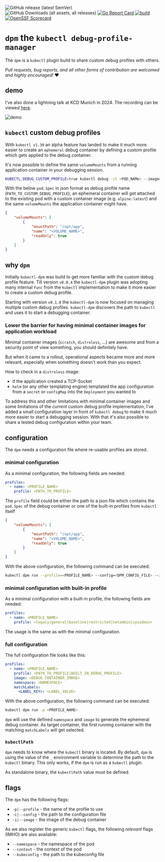 <!-- SPDX-License-Identifier: MIT -->

![GitHub release (latest SemVer)](https://img.shields.io/github/v/release/bavarianbidi/kubectl-dpm?sort=semver)
![GitHub Downloads (all assets, all releases)](https://img.shields.io/github/downloads/bavarianbidi/kubectl-dpm/total)
[![Go Report Card](https://goreportcard.com/badge/github.com/bavarianbidi/kubectl-dpm)](https://goreportcard.com/report/github.com/bavarianbidi/kubectl-dpm)
[![build](https://github.com/bavarianbidi/kubectl-dpm/actions/workflows/build.yaml/badge.svg)](https://github.com/bavarianbidi/kubectl-dpm/actions/workflows/build.yaml)
[![OpenSSF Scorecard](https://api.scorecard.dev/projects/github.com/bavarianbidi/kubectl-dpm/badge)](https://scorecard.dev/viewer/?uri=github.com/bavarianbidi/kubectl-dpm)

# `dpm` the `kubectl debug-profile-manager`

The `dpm` is a `kubectl` plugin build to share custom debug profiles with others.

*Pull requests, bug reports, and all other forms of contribution are welcomed and highly encouraged!* :heart:

## demo

I've also done a lightning talk at KCD Munich in 2024. The recording can be viewed [here](https://youtu.be/ykHlvBW564I?si=j7_rQh3vRAVq8O28).

![demo](./kubectl-dpm.gif)

## `kubectl` custom debug profiles

With `kubectl v1.30` an alpha feature has landed to make it much more easier to create an `ephemeral` debug container by defining a custom profile which gets applied to the debug container.

It's now possible to define the same `volumeMounts` from a running application container in your debugging session.

```bash
KUBECTL_DEBUG_CUSTOM_PROFILE=true kubectl debug -it <POD_NAMe> --image=<DEBUG_CONTAINER_IMAGE> --target=<TARGET_CONTAINER> --custom="<PATH_TO_CUSTOM_DEBUG_PROFILE>"
```

With the below `pod.Spec` in json format as debug profile name (`PATH_TO_CUSTOM_DEBUG_PROFILE`), an ephemeral container will get attached to the existing pod with a custom container image (e.g. `alpine:latest`) and the same `volumeMounts` the application container might have.

```json
{
    "volumeMounts": [
        {
            "mountPath": "/opt/app",
            "name": "<VOLUME_NAME>",
            "readOnly": true
        }
    ]
}
```

## why `dpm`

Initially `kubectl-dpm` was build to get more familiar with the custom debug profile feature. Till version `v0.0.4` the `kubectl-dpm` plugin was adopting many
internal `func` from the `kubectl` implementation to make it more easier to create a custom debug profile.

Starting with version `v0.1.0` the `kubectl-dpm` is now focused on managing multiple custom debug profiles. `kubectl-dpm` discovers the path to `kubectl` and uses it to start a debugging container.

### Lower the barrier for having minimal container images for application workload

Minimal container images (`scratch`, `distroless`, ...) are awesome and from a security point of view something, you should definitely have.

But when it came to a rollout, operational aspects became more and more relevant, especially when something doesn't work than you expect.

How to check in a `distroless` image:
* if the application created a TCP-Socket
* `helm` (or any other templating engine) templated the app configuration from a `secret` or `configMap` into the `Deployment` you wanted to

To address this and other limitations with minimal container images and some limitations of the _current_ custom debug profile implementation, I've added a small configuration layer in front of `kubectl debug` to make it much more easier to start a debugging session. With that it's also possible to share a tested debug configuration within your team.

## configuration

The `dpm` needs a configuration file where re-usable profiles are stored.

### minimal configuration

As a minimal configuration, the following fields are needed:

```yaml
profiles:
  - name: <PROFILE_NAME>
    profile: <PATH_TO_PROFILE>
```

The `profile` field could be either the path to a json file which contains the `pod.Spec` of the debug container or one of the built-in profiles from `kubectl` itself

```json
{
    "volumeMounts": [
        {
            "mountPath": "/opt/app",
            "name": "<VOLUME_NAME>",
            "readOnly": true
        }
    ]
}
```

With the above configuration, the following command can be executed:

```bash
kubectl dpm run --profile=<PROFILE_NAME> --config=<DPM_CONFIG_FILE> --image=alpine/k8s:1.29.0 --namespace=<NAMESPACE> <POD_NAME>
```

### minimal configuration with built-in profile

As a minimal configuration with a built-in profile, the following fields are needed:

```yaml
profiles:
  - name: <PROFILE_NAME>
    profile: <legacy|general|baseline|restricted|netadmin|sysadmin>
```

The usage is the same as with the minimal configuration.

### full configuration

The full configuration file looks like this:

```yaml
profiles:
  - name: <PROFILE_NAME>
    profile: <PATH_TO_PROFILE|BUILT_IN_DEBUG_PROFILE>
    image: <DEBUG_CONTAINER_IMAGE>
    namespace: <NAMESPACE>
    matchLabels:
      <LABEL_KEY>: <LABEL_VALUE>
```

With the above configuration, the following command can be executed:

```bash
kubectl dpm run -p <PROFILE_NAME>
```

`dpm` will use the defined `namespace` and `image` to generate the ephemeral debug container.
As target container, the first running container with the matching `matchLabels` will get selected.


### `kubectlPath`

`dpm` needs to know where the `kubectl` binary is located. By default,
`dpm` is using the value of the `_` environment variable to determine the path to the `kubectl` binary.
This only works, if the `dpm` is run as a `kubectl` plugin.

As standalone binary, the `kubectlPath` value must be defined.

## flags

The `dpm` has the following flags:

* `-p|--profile` - the name of the profile to use
* `-c|--config` - the path to the configuration file
* `-i|--image` - the image of the debug container

As we also register the generic `kubectl` flags, the following _relevant_  flags (IMHO) are also available:

* `--namespace` - the namespace of the pod
* `--context` - the context of the pod
* `--kubeconfig` - the path to the kubeconfig file
